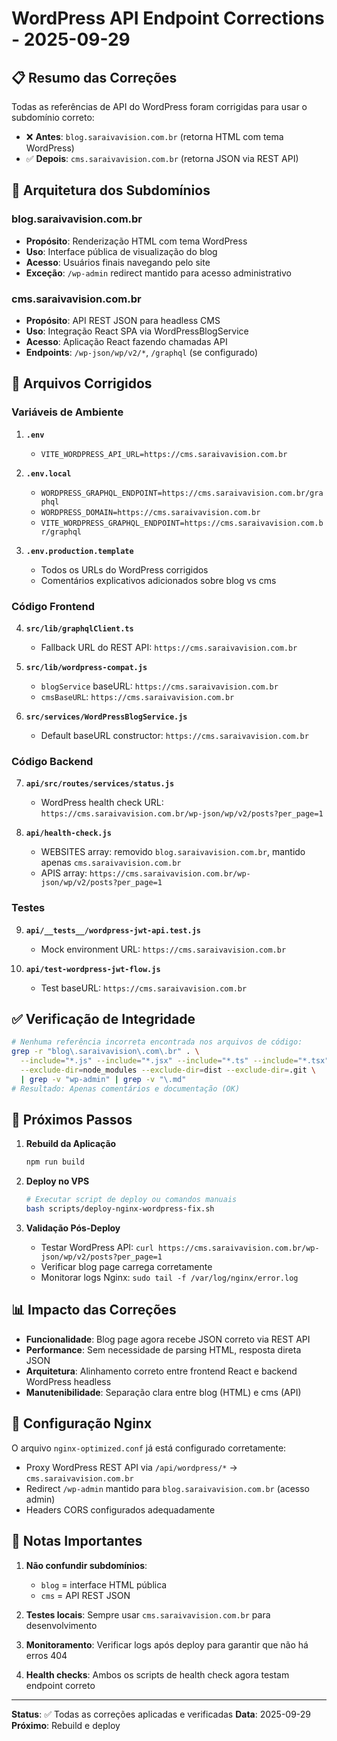 # WordPress API Endpoint Corrections - 2025-09-29

## 📋 Resumo das Correções

Todas as referências de API do WordPress foram corrigidas para usar o subdomínio correto:
- ❌ **Antes**: `blog.saraivavision.com.br` (retorna HTML com tema WordPress)
- ✅ **Depois**: `cms.saraivavision.com.br` (retorna JSON via REST API)

## 🎯 Arquitetura dos Subdomínios

### blog.saraivavision.com.br
- **Propósito**: Renderização HTML com tema WordPress
- **Uso**: Interface pública de visualização do blog
- **Acesso**: Usuários finais navegando pelo site
- **Exceção**: `/wp-admin` redirect mantido para acesso administrativo

### cms.saraivavision.com.br
- **Propósito**: API REST JSON para headless CMS
- **Uso**: Integração React SPA via WordPressBlogService
- **Acesso**: Aplicação React fazendo chamadas API
- **Endpoints**: `/wp-json/wp/v2/*`, `/graphql` (se configurado)

## 📁 Arquivos Corrigidos

### Variáveis de Ambiente
1. **`.env`**
   - `VITE_WORDPRESS_API_URL=https://cms.saraivavision.com.br`

2. **`.env.local`**
   - `WORDPRESS_GRAPHQL_ENDPOINT=https://cms.saraivavision.com.br/graphql`
   - `WORDPRESS_DOMAIN=https://cms.saraivavision.com.br`
   - `VITE_WORDPRESS_GRAPHQL_ENDPOINT=https://cms.saraivavision.com.br/graphql`

3. **`.env.production.template`**
   - Todos os URLs do WordPress corrigidos
   - Comentários explicativos adicionados sobre blog vs cms

### Código Frontend
4. **`src/lib/graphqlClient.ts`**
   - Fallback URL do REST API: `https://cms.saraivavision.com.br`

5. **`src/lib/wordpress-compat.js`**
   - `blogService` baseURL: `https://cms.saraivavision.com.br`
   - `cmsBaseURL`: `https://cms.saraivavision.com.br`

6. **`src/services/WordPressBlogService.js`**
   - Default baseURL constructor: `https://cms.saraivavision.com.br`

### Código Backend
7. **`api/src/routes/services/status.js`**
   - WordPress health check URL: `https://cms.saraivavision.com.br/wp-json/wp/v2/posts?per_page=1`

8. **`api/health-check.js`**
   - WEBSITES array: removido `blog.saraivavision.com.br`, mantido apenas `cms.saraivavision.com.br`
   - APIS array: `https://cms.saraivavision.com.br/wp-json/wp/v2/posts?per_page=1`

### Testes
9. **`api/__tests__/wordpress-jwt-api.test.js`**
   - Mock environment URL: `https://cms.saraivavision.com.br`

10. **`api/test-wordpress-jwt-flow.js`**
    - Test baseURL: `https://cms.saraivavision.com.br`

## ✅ Verificação de Integridade

```bash
# Nenhuma referência incorreta encontrada nos arquivos de código:
grep -r "blog\.saraivavision\.com\.br" . \
  --include="*.js" --include="*.jsx" --include="*.ts" --include="*.tsx" \
  --exclude-dir=node_modules --exclude-dir=dist --exclude-dir=.git \
  | grep -v "wp-admin" | grep -v "\.md"
# Resultado: Apenas comentários e documentação (OK)
```

## 🔄 Próximos Passos

1. **Rebuild da Aplicação**
   ```bash
   npm run build
   ```

2. **Deploy no VPS**
   ```bash
   # Executar script de deploy ou comandos manuais
   bash scripts/deploy-nginx-wordpress-fix.sh
   ```

3. **Validação Pós-Deploy**
   - Testar WordPress API: `curl https://cms.saraivavision.com.br/wp-json/wp/v2/posts?per_page=1`
   - Verificar blog page carrega corretamente
   - Monitorar logs Nginx: `sudo tail -f /var/log/nginx/error.log`

## 📊 Impacto das Correções

- **Funcionalidade**: Blog page agora recebe JSON correto via REST API
- **Performance**: Sem necessidade de parsing HTML, resposta direta JSON
- **Arquitetura**: Alinhamento correto entre frontend React e backend WordPress headless
- **Manutenibilidade**: Separação clara entre blog (HTML) e cms (API)

## 🔐 Configuração Nginx

O arquivo `nginx-optimized.conf` já está configurado corretamente:
- Proxy WordPress REST API via `/api/wordpress/*` → `cms.saraivavision.com.br`
- Redirect `/wp-admin` mantido para `blog.saraivavision.com.br` (acesso admin)
- Headers CORS configurados adequadamente

## 📝 Notas Importantes

1. **Não confundir subdomínios**:
   - `blog` = interface HTML pública
   - `cms` = API REST JSON

2. **Testes locais**: Sempre usar `cms.saraivavision.com.br` para desenvolvimento

3. **Monitoramento**: Verificar logs após deploy para garantir que não há erros 404

4. **Health checks**: Ambos os scripts de health check agora testam endpoint correto

---

**Status**: ✅ Todas as correções aplicadas e verificadas
**Data**: 2025-09-29
**Próximo**: Rebuild e deploy